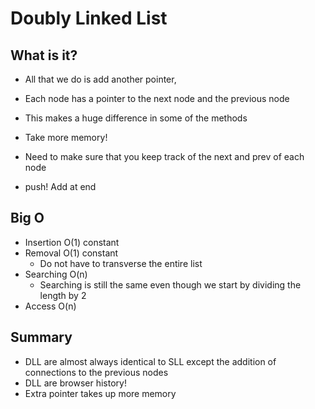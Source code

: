 # Doubly Linked List

## What is it?

- All that we do is add another pointer,
- Each node has a pointer to the next node and the previous node
- This makes a huge difference in some of the methods
- Take more memory!

- Need to make sure that you keep track of the next and prev of each node
- push! Add at end

## Big O

- Insertion O(1) constant
- Removal O(1) constant
  - Do not have to transverse the entire list
- Searching O(n)
  - Searching is still the same even though we start by dividing the length by 2
- Access O(n)

## Summary

- DLL are almost always identical to SLL except the addition of connections to the previous nodes
- DLL are browser history!
- Extra pointer takes up more memory
